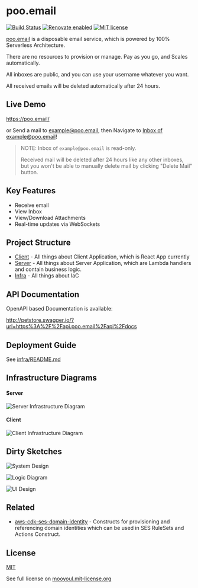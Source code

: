 # poo.email

[![Build Status](https://github.com/mooyoul/poo.email/workflows/workflow/badge.svg)](https://github.com/mooyoul/poo.email/actions)
[![Renovate enabled](https://img.shields.io/badge/renovate-enabled-brightgreen.svg)](https://renovatebot.com/)
[![MIT license](http://img.shields.io/badge/license-MIT-blue.svg)](http://mooyoul.mit-license.org/)

[poo.email](https://poo.email) is a disposable email service, which is powered by 100% Serverless Architecture.

There are no resources to provision or manage. Pay as you go, and Scales automatically. 

All inboxes are public, and you can use your username whatever you want.

All received emails will be deleted automatically after 24 hours.    


## Live Demo

https://poo.email/

or Send a mail to [example@poo.email](mailto:example@poo.email), then Navigate to [Inbox of example@poo.email](https://poo.email/#/inbox/example)!

> NOTE: Inbox of `example@poo.email` is read-only.
> 
> Received mail will be deleted after 24 hours like any other inboxes, but you won't be able to manually delete mail by clicking "Delete Mail" button.

## Key Features

- Receive email
- View Inbox
- View/Download Attachments
- Real-time updates via WebSockets 


## Project Structure

- [Client](client) - All things about Client Application, which is React App currently
- [Server](server) - All things about Server Application, which are Lambda handlers and contain business logic.
- [Infra](infra) - All things about IaC

## API Documentation

OpenAPI based Documentation is available:

http://petstore.swagger.io/?url=https%3A%2F%2Fapi.poo.email%2Fapi%2Fdocs

## Deployment Guide

See [infra/README.md](infra/README.md)

## Infrastructure Diagrams

#### Server

![Server Infrastructure Diagram](assets/infra-server.png)

#### Client

![Client Infrastructure Diagram](assets/infra-client.png)

## Dirty Sketches

![System Design](assets/system-design.png)

![Logic Diagram](assets/logic-diagram.png)

![UI Design](assets/ui-design.png)

 

## Related

- [aws-cdk-ses-domain-identity](https://github.com/mooyoul/aws-cdk-ses-domain-identity) - Constructs for provisioning and referencing domain identities which can be used in SES RuleSets and Actions Construct.
                                                                                        


## License
[MIT](LICENSE)

See full license on [mooyoul.mit-license.org](http://mooyoul.mit-license.org/)

